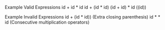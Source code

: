 

Example Valid Expressions
id + id * id
id + (id * id)
(id + id) * id
((id))


Example Invalid Expressions
id + (id * id)) (Extra closing parenthesis)
id * * id (Consecutive multiplication operators)
